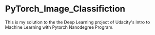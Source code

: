 # PyTorch_Image_Classifiction

This is my solution to the the Deep Learning project of Udacity's Intro to Machine Learning with Pytorch Nanodegree Program.
